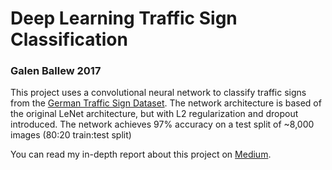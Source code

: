 # Deep Learning Traffic Sign Classification
### Galen Ballew 2017


This project uses a convolutional neural network to classify traffic signs from the [German Traffic Sign Dataset](http://benchmark.ini.rub.de/?section=gtsrb&subsection=dataset). The network architecture is based of the original LeNet architecture, but with L2 regularization and dropout introduced. The network achieves 97% accuracy on a test split of ~8,000 images (80:20 train:test split)

You can read my in-depth report about this project on [Medium](https://medium.com/@galen.ballew/opencv-lanedetection-419361364fc0#.xq283u10g).
